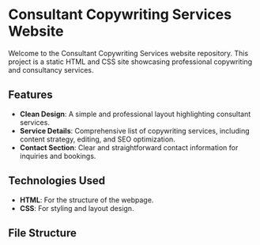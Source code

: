 # Consultant Copywriting Services Website

Welcome to the Consultant Copywriting Services website repository. This project is a static HTML and CSS site showcasing professional copywriting and consultancy services.

## Features
- **Clean Design**: A simple and professional layout highlighting consultant services.
- **Service Details**: Comprehensive list of copywriting services, including content strategy, editing, and SEO optimization.
- **Contact Section**: Clear and straightforward contact information for inquiries and bookings.

## Technologies Used
- **HTML**: For the structure of the webpage.
- **CSS**: For styling and layout design.

## File Structure
